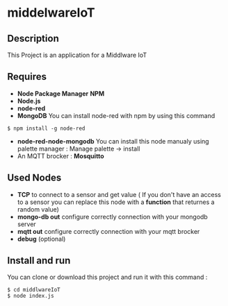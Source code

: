 # middelwareIoT
## Description
This Project is an application for a Middlware IoT
## Requires
* **Node Package Manager** **NPM**
* **Node.js**
* **node-red**
* **MongoDB**
You can install node-red with npm by using this command
```
$ npm install -g node-red
```
* **node-red-node-mongodb** You can install this node manualy using palette manager : Manage palette -> install
* An MQTT brocker : **Mosquitto**
## Used Nodes
* **TCP** to connect to a sensor and get value ( If you don't have an access to a sensor you can replace this node with a **function** that returnes a random value)
* **mongo-db out** configure correctly connection with your mongodb server
* **mqtt out** configure correctly connection with your mqtt brocker
* **debug** (optional)
## Install and run
You can clone or download this project and run it with this command :
```
$ cd middlwareIoT
$ node index.js
```

